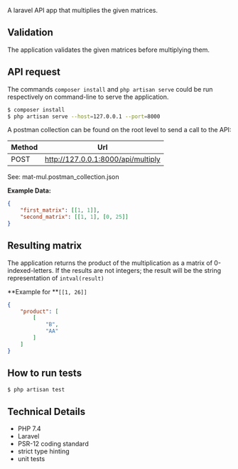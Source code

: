 A laravel API app that multiplies the given matrices. 

## Validation

The application validates the given matrices before multiplying them.

## API request

The commands `composer install` and `php artisan serve` could be run respectively
on command-line to serve the application.

```bash
$ composer install
$ php artisan serve --host=127.0.0.1 --port=8000
```

A postman collection can be found on the root level to send a call to the API:

| Method | Url                                 |
|--------|-------------------------------------|
| POST   | http://127.0.0.1:8000/api/multiply  |

See: mat-mul.postman_collection.json

**Example Data:**

```json
{
    "first_matrix": [[1, 1]],
    "second_matrix": [[1, 1], [0, 25]]
}
```

## Resulting matrix

The application returns the product of the multiplication as a matrix of 0-indexed-letters.
If the results are not integers; the result will be the string representation of
`intval(result)`

**Example for **`[[1, 26]]`

```json
{
    "product": [
        [
            "B",
            "AA"
        ]
    ]
}
```

## How to run tests

```bash
$ php artisan test
```

## Technical Details
* PHP 7.4 
* Laravel
* PSR-12 coding standard
* strict type hinting
* unit tests
